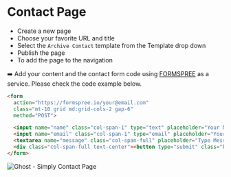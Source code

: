 # Contact Page

- Create a new page
- Choose your favorite URL and title
- Select the `Archive Contact` template from the Template drop down
- Publish the page
- To add the page to the navigation

➡️ Add your content and the contact form code using [FORMSPREE](https://formspree.io/) as a service. Please check the code example below.

```html
<form
  action="https://formspree.io/your@email.com"
  class="mt-10 grid md:grid-cols-2 gap-6"
  method="POST">

  <input name="name" class="col-span-1" type="text" placeholder="Your Name" required>
  <input name="email" class="col-span-1" type="email" placeholder="Your Email" required>
  <textarea name="message" class="col-span-full" placeholder="Type Message" required></textarea>
  <div class="col-span-full text-center"><button type="submit" class="button is-primary">Send Message</button></div>
</form>
```

![Ghost - Simply Contact Page](https://user-images.githubusercontent.com/10253167/162016633-7d328cc5-d5de-407a-bf03-57439985c024.jpg)

